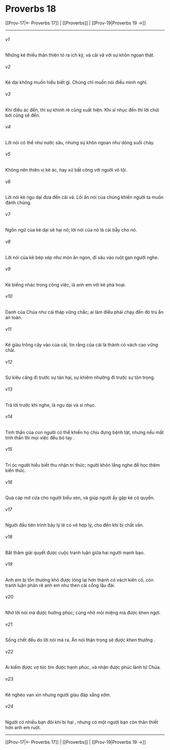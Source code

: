 # Proverbs 18

[[Prov-17|← Proverbs 17]] | [[Proverbs]] | [[Prov-19|Proverbs 19 →]]
***



###### v1 
Những kẻ thiếu thân thiện tỏ ra ích kỷ, và cãi vã với sự khôn ngoan thật. 

###### v2 
Kẻ dại không muốn hiểu biết gì. Chúng chỉ muốn nói điều mình nghĩ. 

###### v3 
Khi điều ác đến, thì sự khinh rẻ cũng xuất hiện. Khi sỉ nhục đến thì lời chửi bới cũng sẽ đến. 

###### v4 
Lời nói có thể như nước sâu, nhưng sự khôn ngoan như dòng suối chảy. 

###### v5 
Không nên thiên vị kẻ ác, hay xử bất công với người vô tội. 

###### v6 
Lời nói kẻ ngu dại đưa đến cãi vã. Lối ăn nói của chúng khiến người ta muốn đánh chúng. 

###### v7 
Ngôn ngữ của kẻ dại sẽ hại nó; lời nói của nó là cái bẫy cho nó. 

###### v8 
Lời nói của kẻ bép xép như món ăn ngon, đi sâu vào ruột gan người nghe. 

###### v9 
Kẻ biếng nhác trong công việc, là anh em với kẻ phá hoại. 

###### v10 
Danh của Chúa như cái tháp vững chắc; ai làm điều phải chạy đến đó trú ẩn an toàn. 

###### v11 
Kẻ giàu trông cậy vào của cải, tin rằng của cải là thành có vách cao vững chãi. 

###### v12 
Sự kiêu căng đi trước sự tàn hại, sự khiêm nhường đi trước sự tôn trọng. 

###### v13 
Trả lời trước khi nghe, là ngu dại và sỉ nhục. 

###### v14 
Tinh thần của con người có thể khiến họ chịu đựng bệnh tật, nhưng nếu mất tinh thần thì mọi việc đều bó tay . 

###### v15 
Trí óc người hiểu biết thu nhận tri thức; người khôn lắng nghe để học thêm kiến thức. 

###### v16 
Quà cáp mở cửa cho người biếu xén, và giúp người ấy gặp kẻ có quyền. 

###### v17 
Người đầu tiên trình bày lý lẽ có vẻ hợp lý, cho đến khi bị chất vấn. 

###### v18 
Bắt thăm giải quyết được cuộc tranh luận giữa hai người mạnh bạo. 

###### v19 
Anh em bị tổn thương khó được lòng lại hơn thành có vách kiên cố, còn tranh luận phân rẽ anh em như then cài cổng lâu đài. 

###### v20 
Nhờ lời nói mà được hưởng phúc; cũng nhờ môi miệng mà được khen ngợi. 

###### v21 
Sống chết đều do lời nói mà ra. Ăn nói thận trọng sẽ được khen thưởng . 

###### v22 
Ai kiếm được vợ tức tìm được hạnh phúc, và nhận được phúc lành từ Chúa. 

###### v23 
Kẻ nghèo van xin nhưng người giàu đáp xẳng xớm. 

###### v24 
Người có nhiều bạn đôi khi bị hại , nhưng có một người bạn còn thân thiết hơn anh em ruột.

***
[[Prov-17|← Proverbs 17]] | [[Proverbs]] | [[Prov-19|Proverbs 19 →]]

